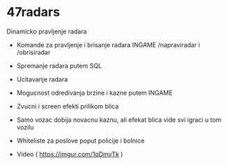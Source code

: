# 47radars
Dinamicko pravljenje radara

+ Komande za pravljenje i brisanje radara INGAME /napraviradar i /obrisiradar

+ Spremanje radara putem SQL

+ Ucitavanje radara

+ Mogucnost odredivanja brzine i kazne putem INGAME

+ Zvucni i screen efekti prilikom blica

+ Samo vozac dobija novacnu kaznu, ali efekat blica vide svi igraci u tom vozilu

+ Whiteliste za poslove poput policije i bolnice

+ Video ( https://imgur.com/1qDmvTk )
